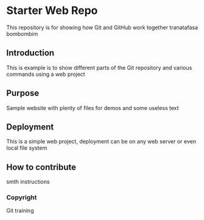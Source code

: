 # Starter Web Repo

This repository is for showing how Git and GitHub work together
tranatafasa
bombombim

## Introduction

This is example is to show different parts
of the Git repository and various commands
using a web project

## Purpose

Sample website with plenty of files for demos
and some useless text

## Deployment

This is a simple web project, deployment
can be on any web server or even local
file system

## How to contribute
smth instructions

### Copyright
Git training